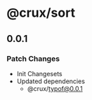 # @crux/sort

## 0.0.1

### Patch Changes

- Init Changesets
- Updated dependencies
  - @crux/typof@0.0.1
